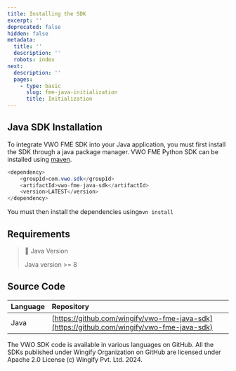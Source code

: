 ```yaml
---
title: Installing the SDK
excerpt: ''
deprecated: false
hidden: false
metadata:
  title: ''
  description: ''
  robots: index
next:
  description: ''
  pages:
    - type: basic
      slug: fme-java-initialization
      title: Initialization
---
```

## Java SDK Installation

To integrate VWO FME SDK into your Java application, you must first install the SDK through a java package manager. VWO FME Python SDK can be installed using [maven](https://mvnrepository.com/artifact).

```java
<dependency>
    <groupId>com.vwo.sdk</groupId>
    <artifactId>vwo-fme-java-sdk</artifactId>
    <version>LATEST</version>
</dependency>
```

You must then install the dependencies using`mvn install`

## Requirements

> 📘 Java Version
>
> Java version >= 8

## Source Code

| Language | Repository                                                                                 |
| :------- | :----------------------------------------------------------------------------------------- |
| Java     | [https://github.com/wingify/vwo-fme-java-sdk](https://github.com/wingify/vwo-fme-java-sdk) |

The VWO SDK code is available in various languages on GitHub. All the SDKs published under Wingify Organization on GitHub are licensed under Apache 2.0 License (c) Wingify Pvt. Ltd. 2024.
